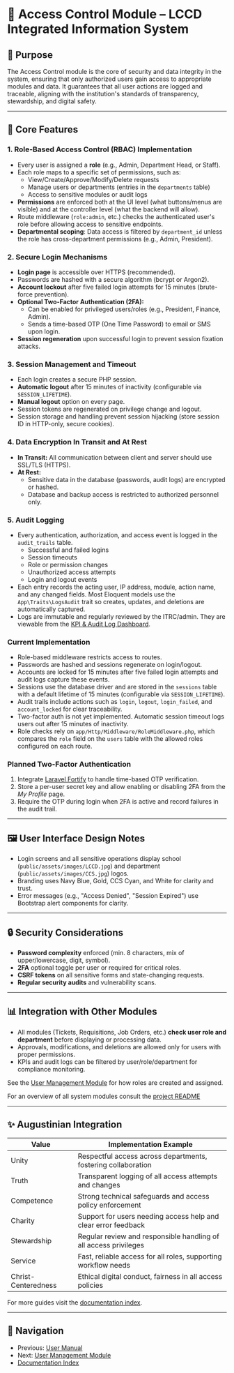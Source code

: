 # 🔐 Access Control Module – LCCD Integrated Information System

## 🎯 Purpose

The Access Control module is the core of security and data integrity in the system, ensuring that only authorized users gain access to appropriate modules and data. It guarantees that all user actions are logged and traceable, aligning with the institution's standards of transparency, stewardship, and digital safety.

---

## 🧩 Core Features

### 1. Role-Based Access Control (RBAC) Implementation
- Every user is assigned a **role** (e.g., Admin, Department Head, or Staff).
- Each role maps to a specific set of permissions, such as:
  - View/Create/Approve/Modify/Delete requests
  - Manage users or departments (entries in the `departments` table)
  - Access to sensitive modules or audit logs
- **Permissions** are enforced both at the UI level (what buttons/menus are visible) and at the controller level (what the backend will allow).
- Route middleware (`role:admin`, etc.) checks the authenticated user's role before allowing access to sensitive endpoints.
- **Departmental scoping**: Data access is filtered by `department_id` unless the role has cross-department permissions (e.g., Admin, President).

### 2. Secure Login Mechanisms
- **Login page** is accessible over HTTPS (recommended).
- Passwords are hashed with a secure algorithm (bcrypt or Argon2).
- **Account lockout** after five failed login attempts for 15 minutes (brute-force prevention).
- **Optional Two-Factor Authentication (2FA):**
  - Can be enabled for privileged users/roles (e.g., President, Finance, Admin).
  - Sends a time-based OTP (One Time Password) to email or SMS upon login.
- **Session regeneration** upon successful login to prevent session fixation attacks.

### 3. Session Management and Timeout
- Each login creates a secure PHP session.
- **Automatic logout** after 15 minutes of inactivity (configurable via `SESSION_LIFETIME`).
- **Manual logout** option on every page.
- Session tokens are regenerated on privilege change and logout.
- Session storage and handling prevent session hijacking (store session ID in HTTP-only, secure cookies).

### 4. Data Encryption In Transit and At Rest
- **In Transit:** All communication between client and server should use SSL/TLS (HTTPS).
- **At Rest:**
  - Sensitive data in the database (passwords, audit logs) are encrypted or hashed.
  - Database and backup access is restricted to authorized personnel only.

### 5. Audit Logging
- Every authentication, authorization, and access event is logged in the
  `audit_trails` table.
  - Successful and failed logins
  - Session timeouts
  - Role or permission changes
  - Unauthorized access attempts
  - Login and logout events
- Each entry records the acting user, IP address, module, action name, and any
  changed fields. Most Eloquent models use the `App\Traits\LogsAudit` trait so
  creates, updates, and deletions are automatically captured.
- Logs are immutable and regularly reviewed by the ITRC/admin. They are
  viewable from the [KPI & Audit Log Dashboard](kpi-audit-log-dashboard.md).
### Current Implementation
- Role-based middleware restricts access to routes.
- Passwords are hashed and sessions regenerate on login/logout.
- Accounts are locked for 15 minutes after five failed login attempts and audit logs capture these events.
- Sessions use the database driver and are stored in the `sessions` table with a
  default lifetime of 15 minutes (configurable via `SESSION_LIFETIME`).
- Audit trails include actions such as `login`, `logout`, `login_failed`, and
  `account_locked` for clear traceability.
- Two-factor auth is not yet implemented. Automatic session timeout logs users
  out after 15 minutes of inactivity.
- Role checks rely on `app/Http/Middleware/RoleMiddleware.php`, which compares the `role` field on the `users` table with the allowed roles configured on each route.

### Planned Two-Factor Authentication
1. Integrate [Laravel Fortify](https://laravel.com/docs/11.x/fortify) to handle time-based OTP verification.
2. Store a per-user secret key and allow enabling or disabling 2FA from the *My Profile* page.
3. Require the OTP during login when 2FA is active and record failures in the audit trail.

---

## 🖼️ User Interface Design Notes

- Login screens and all sensitive operations display school (`public/assets/images/LCCD.jpg`) and department (`public/assets/images/CCS.jpg`) logos.
- Branding uses Navy Blue, Gold, CCS Cyan, and White for clarity and trust.
- Error messages (e.g., "Access Denied", "Session Expired") use Bootstrap alert components for clarity.

---

## 🔒 Security Considerations

- **Password complexity** enforced (min. 8 characters, mix of upper/lowercase, digit, symbol).
- **2FA** optional toggle per user or required for critical roles.
- **CSRF tokens** on all sensitive forms and state-changing requests.
- **Regular security audits** and vulnerability scans.

---

## 📊 Integration with Other Modules

- All modules (Tickets, Requisitions, Job Orders, etc.) **check user role and department** before displaying or processing data.
- Approvals, modifications, and deletions are allowed only for users with proper permissions.
- KPIs and audit logs can be filtered by user/role/department for compliance monitoring.

See the [User Management Module](user.md) for how roles are created and assigned.

For an overview of all system modules consult the [project README](../README.md)

---

## ✨ Augustinian Integration

| Value           | Implementation Example                                             |
|-----------------|-------------------------------------------------------------------|
| Unity           | Respectful access across departments, fostering collaboration      |
| Truth           | Transparent logging of all access attempts and changes             |
| Competence      | Strong technical safeguards and access policy enforcement          |
| Charity         | Support for users needing access help and clear error feedback     |
| Stewardship     | Regular review and responsible handling of all access privileges   |
| Service         | Fast, reliable access for all roles, supporting workflow needs     |
| Christ-Centeredness | Ethical digital conduct, fairness in all access policies       |

For more guides visit the [documentation index](README.md).

---

## 🚀 Navigation

- Previous: [User Manual](user_manual.md)
- Next: [User Management Module](user.md)
- [Documentation Index](README.md)
